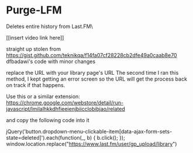 # Purge-LFM
Deletes entire history from Last.FM\

[[insert video link here]]

straight up stolen from https://gist.github.com/teknikqa/f14fa07cf28228cb2dfe49a0caab8e70
dfbadawi's code with minor changes

replace the URL with your library page's URL
The second time I ran this method, I kept getting an error screen so the URL will get the process back on track if that happens.

Use this or a similar extension: https://chrome.google.com/webstore/detail/run-javascript/lmilalhkkdhfieeienjbiicclobibjao/related

and copy the following code into it

jQuery('button.dropdown-menu-clickable-item[data-ajax-form-sets-state=deleted]').each(function(_, b) {
  b.click();
});
window.location.replace("https://www.last.fm/user/gp_upload/library")
